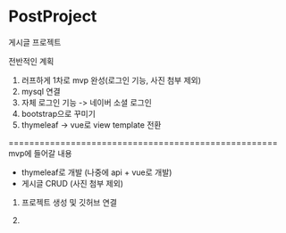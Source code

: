 # PostProject
게시글 프로젝트

전반적인 계획
1. 러프하게 1차로 mvp 완성(로그인 기능, 사진 첨부 제외)
2. mysql 연결
3. 자체 로그인 기능 -> 네이버 소셜 로그인
4. bootstrap으로 꾸미기
5. thymeleaf -> vue로 view template 전환

====================================================
mvp에 들어갈 내용 
- thymeleaf로 개발 (나중에 api + vue로 개발)
- 게시글 CRUD (사진 첨부 제외)

1. 프로젝트 생성 및 깃허브 연결


2. 



